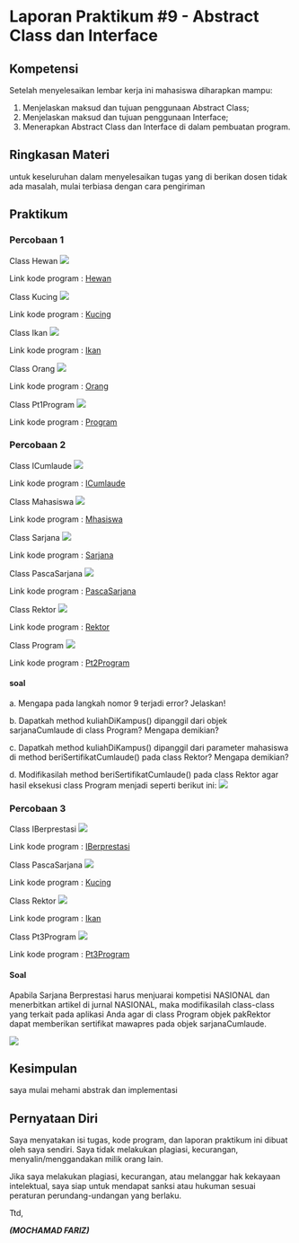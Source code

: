 # Laporan Praktikum #9 - Abstract Class dan Interface 

## Kompetensi
Setelah menyelesaikan lembar kerja ini mahasiswa diharapkan mampu: 
1. Menjelaskan maksud dan tujuan penggunaan Abstract Class;
2. Menjelaskan maksud dan tujuan penggunaan Interface; 
3. Menerapkan Abstract Class dan Interface di dalam pembuatan program. 



## Ringkasan Materi

untuk keseluruhan dalam menyelesaikan tugas yang di berikan dosen tidak ada masalah, mulai terbiasa dengan cara pengiriman 

## Praktikum

### Percobaan 1

Class Hewan
![](img/hewan.JPG)

Link kode program : 
[Hewan](../../Src/9_Abstract_Class_dan_Interface/Hewan.java)

Class Kucing
![](img/Kucing.JPG)

Link kode program : 
[Kucing](../../Src/9_Abstract_Class_dan_Interface/Kucing.java)

Class Ikan
![](img/Ikan.JPG)

Link kode program : 
[Ikan](../../Src/9_Abstract_Class_dan_Interface/Ikan.java)

Class Orang
![](img/Orang.JPG)

Link kode program : 
[Orang](../../Src/9_Abstract_Class_dan_Interface/Orang.java)

Class Pt1Program
![](img/main.JPG)

Link kode program : 
[Program](../../Src/9_Abstract_Class_dan_Interface/Program1.java)


### Percobaan 2
Class ICumlaude
![](img/ICumlaude.JPG)

Link kode program : 
[ICumlaude](../../Src/9_Abstract_Class_dan_Interface/ICumlaude.java)

Class Mahasiswa
![](img/Mahasiswa.JPG)

Link kode program : 
[Mhasiswa](../../Src/9_Abstract_Class_dan_Interface/Mahasiswa.java)

Class Sarjana
![](img/Sarjana.JPG)

Link kode program : 
[Sarjana](../../Src/9_Abstract_Class_dan_Interface/Sarjana.java)

Class PascaSarjana
![](img/Pascasarjana.JPG)

Link kode program : 
[PascaSarjana](../../Src/9_Abstract_Class_dan_Interface/PascaSarjana.java)

Class Rektor
![](img/Rektor.JPG)

Link kode program : 
[Rektor](../../Src/9_Abstract_Class_dan_Interface/Rektor.java)

Class Program
![](img/main2.JPG)

Link kode program : 
[Pt2Program](../../Src/9_Abstract_Class_dan_Interface/Program.java)

#### soal
a. Mengapa pada langkah nomor 9 terjadi error? Jelaskan! 

b. Dapatkah method kuliahDiKampus() dipanggil dari objek sarjanaCumlaude di class Program? Mengapa demikian? 

c. Dapatkah method kuliahDiKampus() dipanggil dari parameter mahasiswa di method beriSertifikatCumlaude() pada class Rektor? Mengapa demikian? 

d. Modifikasilah method beriSertifikatCumlaude() pada class Rektor agar hasil eksekusi class Program menjadi seperti berikut ini: 
![](img/soalpt2.PNG)


### Percobaan 3

Class IBerprestasi
![](img/IBerprestasi.JPG)

Link kode program : 
[IBerprestasi](../../Src/9_Abstract_Class_dan_Interface/IBerprestasi.java)

Class PascaSarjana
![](img/Pascasarjana.JPG)

Link kode program : 
[Kucing](../../Src/9_Abstract_Class_dan_Interface/PascaSarjana.java)

Class Rektor 
![](img/Rektor.JPG)

Link kode program : 
[Ikan](../../Src/9_Abstract_Class_dan_Interface/Rektor.java)

Class Pt3Program
![](img/main2.PNG)

Link kode program : 
[Pt3Program](../../Src/9_Abstract_Class_dan_Interface/Program.java)

#### Soal
Apabila Sarjana Berprestasi harus menjuarai kompetisi NASIONAL dan menerbitkan artikel di jurnal NASIONAL, maka modifikasilah class-class yang terkait pada aplikasi Anda agar di class Program objek pakRektor dapat memberikan sertifikat mawapres pada objek sarjanaCumlaude. 

![](img/soalpt3.PNG)


## Kesimpulan

saya mulai mehami abstrak dan implementasi 


## Pernyataan Diri

Saya menyatakan isi tugas, kode program, dan laporan praktikum ini dibuat oleh saya sendiri. Saya tidak melakukan plagiasi, kecurangan, menyalin/menggandakan milik orang lain.

Jika saya melakukan plagiasi, kecurangan, atau melanggar hak kekayaan intelektual, saya siap untuk mendapat sanksi atau hukuman sesuai peraturan perundang-undangan yang berlaku.

Ttd,

***(MOCHAMAD FARIZ)***